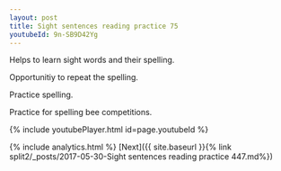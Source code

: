 ```yaml
---
layout: post
title: Sight sentences reading practice 75
youtubeId: 9n-SB9D42Yg
---
```

 
 
Helps to learn sight words and their spelling.

Opportunitiy to repeat the spelling. 

Practice spelling. 
 
Practice for spelling bee competitions. 
 
{% include youtubePlayer.html id=page.youtubeId %}
 
 
{% include analytics.html %} 
[Next]({{ site.baseurl }}{% link  split2/_posts/2017-05-30-Sight sentences reading practice 447.md%})
 
